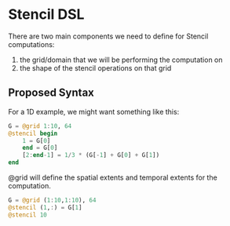 # Stencil DSL

There are two main components we need to define for Stencil computations: 
1. the grid/domain that we will be performing the computation on
2. the shape of the stencil operations on that grid

## Proposed Syntax

For a 1D example, we might want something like this: 
```julia
G = @grid 1:10, 64 
@stencil begin 
    1 = G[0]
    end = G[0]
    [2:end-1] = 1/3 * (G[-1] + G[0] + G[1])
end
```
@grid will define the spatial extents and temporal extents for the
computation. 

```julia
G = @grid (1:10,1:10), 64
@stencil (1,:) = G[1]
@stencil 10 
```
